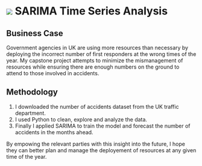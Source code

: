 # ![](https://ga-dash.s3.amazonaws.com/production/assets/logo-9f88ae6c9c3871690e33280fcf557f33.png) SARIMA Time Series Analysis

## Business Case
Government agencies in UK are using more resources than necessary by deploying the incorrect number of first responders at the wrong times of the year. 
My capstone project attempts to minimize the mismanagement of resources while ensuring there are enough numbers on the ground to attend to those involved in accidents.

## Methodology

1. I downloaded the number of accidents dataset from the UK traffic department.
2. I used Python to clean, explore and analyze the data.
3. Finally I applied SARIMA to train the model and forecast the number of accidents in the months ahead. 

By empowing the relevant parties with this insight into the future, I hope they can better plan and manage the deployement of resources at any given time of the year.
